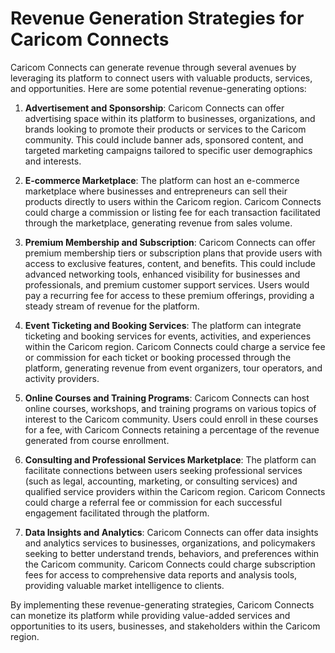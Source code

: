 # Revenue Generation Strategies for Caricom Connects

Caricom Connects can generate revenue through several avenues by leveraging its platform to connect users with valuable products, services, and opportunities. Here are some potential revenue-generating options:

1. **Advertisement and Sponsorship**: Caricom Connects can offer advertising space within its platform to businesses, organizations, and brands looking to promote their products or services to the Caricom community. This could include banner ads, sponsored content, and targeted marketing campaigns tailored to specific user demographics and interests.

2. **E-commerce Marketplace**: The platform can host an e-commerce marketplace where businesses and entrepreneurs can sell their products directly to users within the Caricom region. Caricom Connects could charge a commission or listing fee for each transaction facilitated through the marketplace, generating revenue from sales volume.

3. **Premium Membership and Subscription**: Caricom Connects can offer premium membership tiers or subscription plans that provide users with access to exclusive features, content, and benefits. This could include advanced networking tools, enhanced visibility for businesses and professionals, and premium customer support services. Users would pay a recurring fee for access to these premium offerings, providing a steady stream of revenue for the platform.

4. **Event Ticketing and Booking Services**: The platform can integrate ticketing and booking services for events, activities, and experiences within the Caricom region. Caricom Connects could charge a service fee or commission for each ticket or booking processed through the platform, generating revenue from event organizers, tour operators, and activity providers.

5. **Online Courses and Training Programs**: Caricom Connects can host online courses, workshops, and training programs on various topics of interest to the Caricom community. Users could enroll in these courses for a fee, with Caricom Connects retaining a percentage of the revenue generated from course enrollment.

6. **Consulting and Professional Services Marketplace**: The platform can facilitate connections between users seeking professional services (such as legal, accounting, marketing, or consulting services) and qualified service providers within the Caricom region. Caricom Connects could charge a referral fee or commission for each successful engagement facilitated through the platform.

7. **Data Insights and Analytics**: Caricom Connects can offer data insights and analytics services to businesses, organizations, and policymakers seeking to better understand trends, behaviors, and preferences within the Caricom community. Caricom Connects could charge subscription fees for access to comprehensive data reports and analysis tools, providing valuable market intelligence to clients.

By implementing these revenue-generating strategies, Caricom Connects can monetize its platform while providing value-added services and opportunities to its users, businesses, and stakeholders within the Caricom region.
